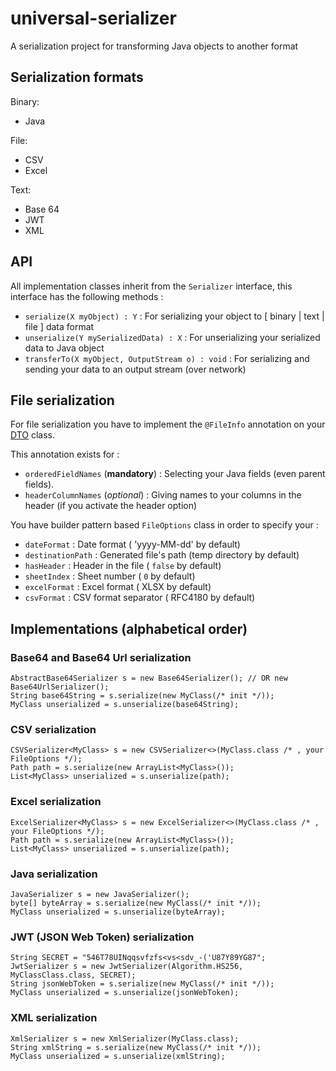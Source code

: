 # universal-serializer
A serialization project for transforming Java objects to another format


## Serialization formats

Binary:
* Java

File:
* CSV
* Excel

Text:
* Base 64
* JWT
* XML


## API

All implementation classes inherit from the `Serializer` interface, this interface has the following methods :

* `serialize(X myObject) : Y` : For serializing your object to \[ binary | text | file \] data format
* `unserialize(Y mySerializedData) : X` : For unserializing your serialized data to Java object
* `transferTo(X myObject, OutputStream o) : void` : For serializing and sending your data to an output stream (over network)



## File serialization

For file serialization you have to implement the `@FileInfo` annotation on your [DTO](https://en.wikipedia.org/wiki/Data_transfer_object) class.

This annotation exists for :

* `orderedFieldNames` (**mandatory**) : Selecting your Java fields (even parent fields).
* `headerColumnNames` (*optional*) : Giving names to your columns in the header (if you activate the header option)


You have builder pattern based `FileOptions` class in order to specify your :

* `dateFormat` : Date format ( 'yyyy-MM-dd' by default)
* `destinationPath` : Generated file's path (temp directory by default)
* `hasHeader` : Header in the file ( `false` by default)
* `sheetIndex` : Sheet number ( `0` by default)
* `excelFormat` : Excel format ( XLSX by default)
* `csvFormat` : CSV format separator ( RFC4180 by default)


## Implementations (alphabetical order)

### Base64 and Base64 Url serialization

    AbstractBase64Serializer s = new Base64Serializer(); // OR new Base64UrlSerializer();
    String base64String = s.serialize(new MyClass(/* init */));
    MyClass unserialized = s.unserialize(base64String);


### CSV serialization

    CSVSerializer<MyClass> s = new CSVSerializer<>(MyClass.class /* , your FileOptions */);
    Path path = s.serialize(new ArrayList<MyClass>());
    List<MyClass> unserialized = s.unserialize(path);


### Excel serialization

    ExcelSerializer<MyClass> s = new ExcelSerializer<>(MyClass.class /* , your FileOptions */);
    Path path = s.serialize(new ArrayList<MyClass>());
    List<MyClass> unserialized = s.unserialize(path);


### Java serialization  

    JavaSerializer s = new JavaSerializer();
    byte[] byteArray = s.serialize(new MyClass(/* init */));
    MyClass unserialized = s.unserialize(byteArray);


### JWT (JSON Web Token) serialization  

    String SECRET = "546T78UINqqsvfzfs<vs<sdv_-('U87Y89YG87";
    JwtSerializer s = new JwtSerializer(Algorithm.HS256, MyClassClass.class, SECRET);
    String jsonWebToken = s.serialize(new MyClass(/* init */));
    MyClass unserialized = s.unserialize(jsonWebToken);


### XML serialization

    XmlSerializer s = new XmlSerializer(MyClass.class);
    String xmlString = s.serialize(new MyClass(/* init */));
    MyClass unserialized = s.unserialize(xmlString);

